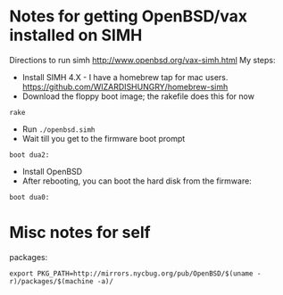 Notes for getting OpenBSD/vax installed on SIMH
========================
Directions to run simh http://www.openbsd.org/vax-simh.html
My steps:
- Install SIMH 4.X - I have a homebrew tap for mac users. https://github.com/WIZARDISHUNGRY/homebrew-simh
- Download the floppy boot image; the rakefile does this for now
```
rake
```
- Run `./openbsd.simh`
- Wait till you get to the firmware boot prompt
```
boot dua2:
````
- Install OpenBSD
- After rebooting, you can boot the hard disk from the firmware:
```
boot dua0:
```

Misc notes for self
==========
packages:
```
export PKG_PATH=http://mirrors.nycbug.org/pub/OpenBSD/$(uname -r)/packages/$(machine -a)/ 
```
